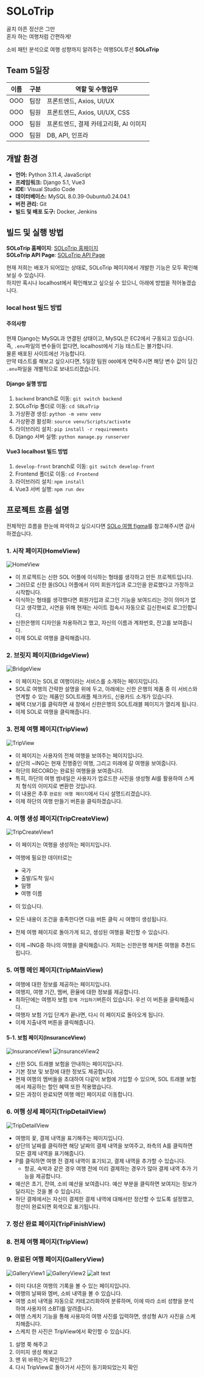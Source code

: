 <!-- 개발환경, 빌드 및 실행방법 작성 -->
<!-- 이거만 봐도 프로젝트를 이해할 수 있도록 -->

# SOLoTrip

골치 아픈 정산은 그만  
혼자 하는 여행처럼 간편하게!

소비 패턴 분석으로 여행 성향까지 알려주는 여행SOL루션 **SOLoTrip**

## Team 5일장

| 이름 | 구분 | 역할 및 수행업무                       |
| ---- | ---- | -------------------------------------- |
| OOO  | 팀장 | 프론트엔드, Axios, UI/UX               |
| OOO  | 팀원 | 프론트엔드, Axios, UI/UX, CSS          |
| OOO  | 팀원 | 프론트엔드, 결제 카테고리화, AI 이미지 |
| OOO  | 팀원 | DB, API, 인프라                        |

## 개발 환경

- **언어:** Python 3.11.4, JavaScript
- **프레임워크:** Django 5.1, Vue3
- **IDE:** Visual Studio Code
- **데이터베이스:** MySQL 8.0.39-0ubuntu0.24.04.1
- **버전 관리:** Git
- **빌드 및 배포 도구:** Docker, Jenkins

## 빌드 및 실행 방법

**SOLoTrip 홈페이지**: [SOLoTrip 홈페이지](https://5illjjang.click/)  
**SOLoTrip API Page**: [SOLoTrip API Page](https://5illjjang.click/api/)

현재 저희는 배포가 되어있는 상태로, SOLoTrip 페이지에서 개발한 기능은 모두 확인해보실 수 있습니다.  
하지만 혹시나 localhost에서 확인해보고 싶으실 수 있으니, 아래에 방법을 적어놓겠습니다.

### local host 빌드 방법

#### 주의사항

현재 Django는 MySQL과 연결된 상태이고, MySQL은 EC2에서 구동되고 있습니다.  
즉, `.env`파일의 변수들이 없다면, localhost에서 기능 테스트는 불가합니다.  
물론 배포된 사이트에선 가능합니다.  
만약 테스트를 해보고 싶으시다면, 5일장 팀원 `OOO`에게 연락주시면 해당 변수 값이 담긴 `.env`파일을 개별적으로 보내드리겠습니다.

<!-- ##### 연락처

```json
{ "전화번호": "010-6369-7071", "email": "oodeng98@naver.com" }
``` -->

#### Django 실행 방법

1. `backend` branch로 이동: `git switch backend`
2. SOLoTrip 폴더로 이동: `cd SOLoTrip`
3. 가상환경 생성: `python -m venv venv`
4. 가상환경 활성화: `source venv/Scripts/activate`
5. 라이브러리 설치: `pip install -r requirements`
6. Django 서버 실행: `python manage.py runserver`

#### Vue3 localhost 빌드 방법

1. `develop-front` branch로 이동: `git switch develop-front`
2. Frontend 폴더로 이동: `cd Frontend`
3. 라이브러리 설치: `npm install`
4. Vue3 서버 실행: `npm run dev`

## 프로젝트 흐름 설명

전체적인 흐름을 한눈에 파악하고 싶으시다면 [SOLo 여행 figma](https://www.figma.com/design/KVhQnVpmke2D3pq7rM53yH/%EC%8B%A0%ED%95%9C%EC%9D%80%ED%96%89-%ED%95%B4%EC%BB%A4%ED%86%A4?t=thyBP42gwwVKKNlB-0)를 참고해주시면 감사하겠습니다.

### 1. 시작 페이지(HomeView)

![HomeView](./img/HomeView.png)

- 이 프로젝트는 신한 SOL 어플에 이식하는 형태를 생각하고 만든 프로젝트입니다.
- 그러므로 신한 쏠(SOL) 어플에서 이미 회원가입과 로그인을 완료했다고 가정하고 시작합니다.
- 이식하는 형태를 생각했다면 회원가입과 로그인 기능을 보여드리는 것이 의미가 없다고 생각했고, 시연을 위해 현재는 사이트 접속시 자동으로 김신한씨로 로그인합니다.
- 신한은행의 디자인을 차용하려고 했고, 자신의 이름과 계좌번호, 잔고를 보여줍니다.
- 이제 SOL로 여행을 클릭해줍니다.

### 2. 브릿지 페이지(BridgeView)

![BridgeView](./img/BridgeView.png)

- 이 페이지는 SOL로 여행이라는 서비스를 소개하는 페이지입니다.
- SOL로 여행의 간략한 설명을 위에 두고, 아래에는 신한 은행의 제품 중 이 서비스와 연계할 수 있는 제품인 SOL트래플 체크카드, 신용카드 소개가 있습니다.
- 혜택 더보기를 클릭하면 새 창에서 신한은행의 SOL트래블 페이지가 열리게 됩니다.
- 이제 SOL로 여행을 클릭해줍니다.

### 3. 전체 여행 페이지(TripView)

![TripView](./img/TripView.png)

- 이 페이지는 사용자의 전체 여행을 보여주는 페이지입니다.
- 상단의 ~ING는 현재 진행중인 여행, 그리고 미래에 갈 여행을 보여줍니다.
- 하단의 RECORD는 완료된 여행들을 보여줍니다.
- 특히, 하단의 여행 썸네일은 사용자가 업로드한 사진을 생성형 AI를 활용하여 스케치 형식의 이미지로 변환한 것입니다.
- 이 내용은 추후 `완료된 여행 페이지`에서 다시 설명드리겠습니다.
- 이제 하단의 여행 만들기 버튼을 클릭하겠습니다.

### 4. 여행 생성 페이지(TripCreateView)

![TripCreateView1](./img/TripCreateView1.png)

<!-- ![TripCreateView2](./img/TripCreateView2.png) -->

- 이 페이지는 여행을 생성하는 페이지입니다.
- 여행에 필요한 데이터로는
  <details>
    <summary>국가</summary>

  - 여러개의 국가를 추가할 수 있도록 설정
  - 생성된 국가 칩 클릭시 삭제
  </details>
  <details>
    <summary>출발/도착 일시</summary>

  - 출발 일시보다 도착 일시가 앞서면 경고 메시지 표기
  - 출발 일시보다 도착 일시가 앞서면 생성 불가 알람
  </details>
  <details>
    <summary>일행</summary>

  - 이메일 입력 시 일행 이름으로 된 칩 생성
  - 생성된 일행 칩 클릭시 삭제
  - 여러명의 일행을 추가할 수 있도록 설정
  - 자신을 일행으로 추가하려고 하면 에러 알람
  </details>
  <details>
    <summary>여행 이름</summary>
  </details>

- 이 있습니다.
- 모든 내용이 조건을 충족한다면 다음 버튼 클릭 시 여행이 생성됩니다.
- 전체 여행 페이지로 돌아가게 되고, 생성된 여행을 확인할 수 있습니다.
- 이제 ~ING중 하나의 여행을 클릭해줍니다. 저희는 신한은행 해커톤 여행을 추천드립니다.

### 5. 여행 메인 페이지(TripMainView)

<!-- ![TripMainView](./img/TripMainView.png) -->

- 여행에 대한 정보를 제공하는 페이지입니다.
- 여행지, 여행 기간, 멤버, 환율에 대한 정보를 제공합니다.
- 최하단에는 여행자 보험 `함께 가입하기`버튼이 있습니다. 우선 이 버튼을 클릭해줍시다.
- 여행자 보험 가입 단계가 끝나면, 다시 이 페이지로 돌아오게 됩니다.
- 이제 지출내역 버튼을 클릭해줍니다.

#### 5-1. 보험 페이지(InsuranceView)

![InsuranceView1](./img/InsuranceView1.png)
![InsuranceView2](./img/InsuranceView2.png)

<!-- ![InsuranceView3](./img/InsuranceView3.png) -->

- 신한 SOL 트래블 보험을 안내하는 페이지입니다.
- 기본 정보 및 보장에 대한 정보도 제공합니다.
- 현재 여행의 멤버들을 초대하여 다같이 보험에 가입할 수 있으며, SOL 트래블 보험에서 제공하는 할인 혜택 또한 적용했습니다.
- 모든 과정이 완료되면 여행 메인 페이지로 이동합니다.

### 6. 여행 상세 페이지(TripDetailView)

![TripDetailView](./img/TripDetailView.png)

- 여행의 꽃, 결제 내역을 표기해주는 페이지입니다.
- 상단의 날짜를 클릭하면 해당 날짜의 결제 내역을 보여주고, 좌측의 A를 클릭하면 모든 결제 내역을 표기해줍니다.
- P를 클릭하면 여행 전 결제 내역이 표기되고, 결제 내역을 추가할 수 있습니다.
  - 항공, 숙박과 같은 경우 여행 전에 미리 결제하는 경우가 많아 결제 내역 추가 기능을 제공합니다.
- 예산은 초기, 잔여, 소비 예산을 보여줍니다. 예산 부분을 클릭하면 보여지는 정보가 달라지는 것을 볼 수 있습니다.
- 하단 결제에서는 자신이 결제한 결제 내역에 대해서만 정산할 수 있도록 설정했고, 정산이 완료되면 회색으로 표기됩니다.

### 7. 정산 완료 페이지(TripFinishView)

<!-- ![TripFinishView](./img/TripFinishView.png) -->

### 8. 전체 여행 페이지(TripView)

### 9. 완료된 여행 페이지(GalleryView)

![GalleryView1](img/GalleryView1.png)
![GalleryView2](img/GalleryView2.png)
![alt text](img/GalleryView3.png)

- 이미 다녀온 여행의 기록을 볼 수 있는 페이지입니다.
- 여행의 날짜와 멤버, 소비 내역을 볼 수 있습니다.
- 여행 소비 내역을 자동으로 카테고리화하여 분류하며, 이에 따라 소비 성향을 분석하여 사용자의 소BTI를 알려줍니다.
- 여행 스케치 기능을 통해 사용자의 여행 사진를 입력하면, 생성형 AI가 사진을 스케치해줍니다.
- 스케치 한 사진은 TripView에서 확인할 수 있습니다.

1. 설명 쭉 해주고
2. 이미지 생성 해보고
3. 맨 위 바뀌는거 확인하고?
4. 다시 TripView로 돌아가서 사진이 동기화되었는지 확인
